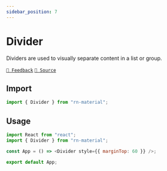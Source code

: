 ```yaml
---
sidebar_position: 7
---
```


# Divider

Dividers are used to visually separate content in a list or group.

[`💬 Feedback`](https://github.com/yamankatby/react-native-flex-layout/labels/divider)
[`🌱 Source`](https://github.com/yamankatby/react-native-flex-layout/blob/main/src/Divider.tsx)

## Import

```js
import { Divider } from "rn-material";
```

## Usage

```js with-preview
import React from "react";
import { Divider } from "rn-material";

const App = () => <Divider style={{ marginTop: 60 }} />;

export default App;
```
